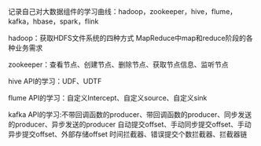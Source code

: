 记录自己对大数据组件的学习曲线：hadoop，zookeeper，hive，flume，kafka，hbase，spark，flink

hadoop：获取HDFS文件系统的四种方式
         MapReduce中map和reduce阶段的各种业务需求

zookeeper：查看节点、创建节点、删除节点、获取节点信息、监听节点

hive API的学习：UDF、UDTF

flume API的学习：自定义Intercept、自定义source、自定义sink

kafka API的学习:不带回调函数的producer、带回调函数的producer、同步发送的producer、异步发送的producer
                自动提交offset、手动同步提交offset、手动异步提交offset、外部存储offset
                时间拦截器、错误提交个数拦截器、拦截器链
